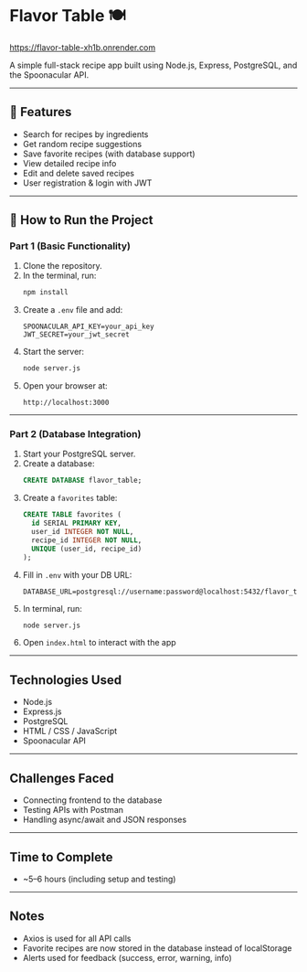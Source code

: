 # Flavor Table 🍽️

https://flavor-table-xh1b.onrender.com

A simple full-stack recipe app built using Node.js, Express, PostgreSQL, and the Spoonacular API.

---

## 🌟 Features

-  Search for recipes by ingredients
-  Get random recipe suggestions
-  Save favorite recipes (with database support)
-  View detailed recipe info
-  Edit and delete saved recipes
-  User registration & login with JWT

---

## 🚀 How to Run the Project

### Part 1 (Basic Functionality)
1. Clone the repository.
2. In the terminal, run:
   ```bash
   npm install
   ```
3. Create a `.env` file and add:
   ```
   SPOONACULAR_API_KEY=your_api_key
   JWT_SECRET=your_jwt_secret
   ```
4. Start the server:
   ```bash
   node server.js
   ```
5. Open your browser at:
   ```
   http://localhost:3000
   ```

---

### Part 2 (Database Integration)

1. Start your PostgreSQL server.
2. Create a database:
   ```sql
   CREATE DATABASE flavor_table;
   ```
3. Create a `favorites` table:
   ```sql
   CREATE TABLE favorites (
     id SERIAL PRIMARY KEY,
     user_id INTEGER NOT NULL,
     recipe_id INTEGER NOT NULL,
     UNIQUE (user_id, recipe_id)
   );
   ```
4. Fill in `.env` with your DB URL:
   ```
   DATABASE_URL=postgresql://username:password@localhost:5432/flavor_table
   ```
5. In terminal, run:
   ```bash
   node server.js
   ```
6. Open `index.html` to interact with the app

---

##  Technologies Used

- Node.js
- Express.js
- PostgreSQL
- HTML / CSS / JavaScript
- Spoonacular API

---

##  Challenges Faced

- Connecting frontend to the database
- Testing APIs with Postman
- Handling async/await and JSON responses

---

##  Time to Complete

- ~5–6 hours (including setup and testing)

---

##  Notes

- Axios is used for all API calls
- Favorite recipes are now stored in the database instead of localStorage
- Alerts used for feedback (success, error, warning, info)
